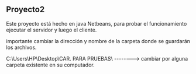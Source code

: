 ## Proyecto2

Este proyecto está hecho en java Netbeans, para probar el funcionamiento ejecutar el servidor y luego el cliente.

importante cambiar la dirección y nombre de la carpeta donde se guardarán los archivos.

C:\\Users\\HP\\Desktop\\CAR. PARA PRUEBAS\\ --------> cambiar por alguna carpeta existente en su computador.
